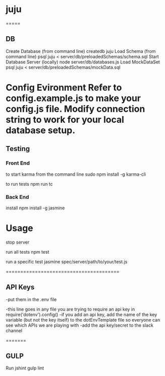 # juju

=====
## DB

Create Database (from command line)
    createdb juju
Load Schema (from command line)
    psql juju < server/db/preloadedSchemas/schema.sql
Start Database Server (locally)
    node server/db/databases.js
Load MockDataSet
    psql juju < server/db/preloadedSchemas/mockData.sql

Config Evironment
    Refer to config.example.js to make your config.js file.
    Modify connection string to work for your local database setup.
============================================
## Testing


### Front End
to start karma from the command line
    sudo npm install -g karma-cli

to run tests
    npm run tc

### Back End
install
    npm install -g jasmine

# Usage
stop server

run all tests
    npm test

run a specific test
    jasmine spec/server/path/to/your/test.js

=======================================
## API Keys
-put them in the .env file

-this line goes in any file you are trying to require an api key in
require('dotenv').config()
-if you add an api key, add the name of the key variable (but not the key itself) to the dotEnvTemplate file so everyone can see which APIs we are playing with
-add the api key/secret to the slack channel
 
=======
## GULP

Run jshint
    gulp lint

